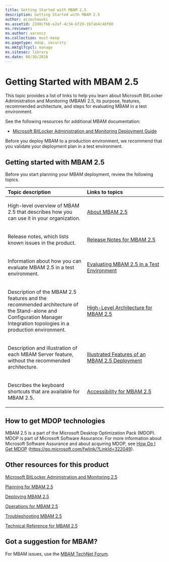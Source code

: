 ```yaml
---
title: Getting Started with MBAM 2.5
description: Getting Started with MBAM 2.5
author: aczechowski
ms.assetid: 23d0cfbb-e2ef-4c34-bf29-1b7ab4c48f00
ms.reviewer:
ms.author: aaroncz
ms.collection: must-keep
ms.pagetype: mdop, security
ms.mktglfcycl: manage
ms.sitesec: library
ms.date: 08/30/2016
---
```



# Getting Started with MBAM 2.5


This topic provides a list of links to help you learn about Microsoft BitLocker Administration and Monitoring (MBAM) 2.5, its purpose, features, recommended architecture, and steps for evaluating MBAM in a test environment.

See the following resources for additional MBAM documentation:

-   [Microsoft BitLocker Administration and Monitoring Deployment Guide](https://go.microsoft.com/fwlink/?LinkId=396653)

Before you deploy MBAM to a production environment, we recommend that you validate your deployment plan in a test environment.

## Getting started with MBAM 2.5


Before you start planning your MBAM deployment, review the following topics.

<table>
<colgroup>
<col width="50%" />
<col width="50%" />
</colgroup>
<thead>
<tr class="header">
<th align="left">Topic description</th>
<th align="left">Links to topics</th>
</tr>
</thead>
<tbody>
<tr class="odd">
<td align="left"><p>High-level overview of MBAM 2.5 that describes how you can use it in your organization.</p></td>
<td align="left"><p><a href="about-mbam-25.md" data-raw-source="[About MBAM 2.5](about-mbam-25.md)">About MBAM 2.5</a></p></td>
</tr>
<tr class="even">
<td align="left"><p>Release notes, which lists known issues in the product.</p></td>
<td align="left"><p><a href="release-notes-for-mbam-25.md" data-raw-source="[Release Notes for MBAM 2.5](release-notes-for-mbam-25.md)">Release Notes for MBAM 2.5</a></p></td>
</tr>
<tr class="odd">
<td align="left"><p>Information about how you can evaluate MBAM 2.5 in a test environment.</p></td>
<td align="left"><p><a href="evaluating-mbam-25-in-a-test-environment.md" data-raw-source="[Evaluating MBAM 2.5 in a Test Environment](evaluating-mbam-25-in-a-test-environment.md)">Evaluating MBAM 2.5 in a Test Environment</a></p></td>
</tr>
<tr class="even">
<td align="left"><p>Description of the MBAM 2.5 features and the recommended architecture of the Stand-alone and Configuration Manager Integration topologies in a production environment.</p></td>
<td align="left"><p><a href="high-level-architecture-for-mbam-25.md" data-raw-source="[High-Level Architecture for MBAM 2.5](high-level-architecture-for-mbam-25.md)">High-Level Architecture for MBAM 2.5</a></p></td>
</tr>
<tr class="odd">
<td align="left"><p>Description and illustration of each MBAM Server feature, without the recommended architecture.</p></td>
<td align="left"><p><a href="illustrated-features-of-an-mbam-25-deployment.md" data-raw-source="[Illustrated Features of an MBAM 2.5 Deployment](illustrated-features-of-an-mbam-25-deployment.md)">Illustrated Features of an MBAM 2.5 Deployment</a></p></td>
</tr>
<tr class="even">
<td align="left"><p>Describes the keyboard shortcuts that are available for MBAM 2.5.</p></td>
<td align="left"><p><a href="accessibility-for-mbam-25.md" data-raw-source="[Accessibility for MBAM 2.5](accessibility-for-mbam-25.md)">Accessibility for MBAM 2.5</a></p></td>
</tr>
</tbody>
</table>



## How to get MDOP technologies


MBAM 2.5 is a part of the Microsoft Desktop Optimization Pack (MDOP). MDOP is part of Microsoft Software Assurance. For more information about Microsoft Software Assurance and about acquiring MDOP, see [How Do I Get MDOP](https://go.microsoft.com/fwlink/?LinkId=322049) (https://go.microsoft.com/fwlink/?LinkId=322049).

## <a href="" id="other-resources-for-this-product-"></a>Other resources for this product


[Microsoft BitLocker Administration and Monitoring 2.5](index.md)

[Planning for MBAM 2.5](planning-for-mbam-25.md)

[Deploying MBAM 2.5](deploying-mbam-25.md)

[Operations for MBAM 2.5](operations-for-mbam-25.md)

[Troubleshooting MBAM 2.5](troubleshooting-mbam-25.md)

[Technical Reference for MBAM 2.5](technical-reference-for-mbam-25.md)

## Got a suggestion for MBAM?

For MBAM issues, use the [MBAM TechNet Forum](https://social.technet.microsoft.com/Forums/home?forum=mdopmbam).









